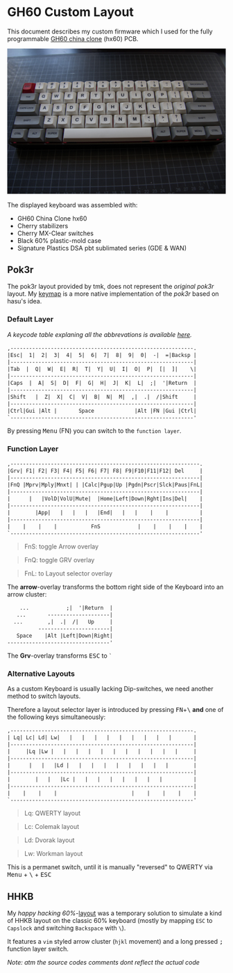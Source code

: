 GH60 Custom Layout
==================

This document describes my custom firmware which I used for the fully
programmable [GH60 china clone](docs/gh60pcb.jpg) (hx60) PCB.


![GH60 China clone hx60 dsa sublimated](docs/gh60.jpg)

The displayed keyboard was assembled with:
  * GH60 China Clone hx60
  * Cherry stabilizers
  * Cherry MX-Clear switches
  * Black 60% plastic-mold case
  * Signature Plastics DSA pbt sublimated series (GDE & WAN)

## Pok3r

The pok3r layout provided by tmk, does not represent the *original pok3r* layout.
My [keymap](keymap_pokerorg.c) is a more native implementation of the *pok3r*
based on hasu's idea.

### Default Layer

*A keycode table explaning all the abbrevations is available [here](https://github.com/tmk/tmk_keyboard/blob/master/tmk_core/doc/keycode.txt).*

```
,-----------------------------------------------------------.
|Esc|  1|  2|  3|  4|  5|  6|  7|  8|  9|  0|  -|  =|Backsp |
|-----------------------------------------------------------|
|Tab  |  Q|  W|  E|  R|  T|  Y|  U|  I|  O|  P|  [|  ]|    \|
|-----------------------------------------------------------|
|Caps  |  A|  S|  D|  F|  G|  H|  J|  K|  L|  ;|  '|Return  |
|-----------------------------------------------------------|
|Shift   |  Z|  X|  C|  V|  B|  N|  M|  ,|  .|  /|Shift     |
|-----------------------------------------------------------|
|Ctrl|Gui |Alt |       Space             |Alt |FN |Gui |Ctrl|
`-----------------------------------------------------------'
```

By pressing <kbd>Menu</kbd> (FN) you can switch to the `function layer`.


### Function Layer

```
,-------------------------------------------------------------.
|Grv| F1| F2| F3| F4| F5| F6| F7| F8| F9|F10|F11|F12| Del     |
|-------------------------------------------------------------|
|FnQ |Mprv|Mply|Mnxt| | |Calc|Pgup|Up |Pgdn|Pscr|Slck|Paus|FnL|
|-------------------------------------------------------------|
|      |   |VolD|VolU|Mute|  |Home|Left|Down|Rght|Ins|Del|    |
|-------------------------------------------------------------|
|        |App|   |   |   |   |End|   |   |    |    |          |
|-------------------------------------------------------------|
|    |    |    |           FnS            |    |    |    |    |
`-------------------------------------------------------------'
```
> FnS: toggle Arrow overlay

> FnQ: toggle GRV overlay

> FnL: to Layout selector overlay

The **arrow**-overlay transforms the bottom right side of the Keyboard into an
arrow cluster:

```
    ...            ;|  '|Return  |
   ...       --------------------|
  ...        ,|  .|  /|   Up     |
          -----------------------|
   Space    |Alt |Left|Down|Right|
---------------------------------'
```

The **Grv**-overlay transforms <kbd>ESC</kbd> to `` ` ``

### Alternative Layouts
As a custom Keyboard is usually lacking Dip-switches, we need another
method to switch layouts.

Therefore a layout selector layer is introduced by pressing
<kbd>FN</kbd>+<kbd>\\</kbd> **and** one of the following keys simultaneously:


```
,-----------------------------------------------------------.
| Lq| Lc| Ld| Lw|   |   |   |   |   |   |   |   |   |       |
|-----------------------------------------------------------|
|     |Lq |Lw |   |   |   |   |   |   |   |   |   |   |     |
|-----------------------------------------------------------|
|      |   |   |Ld |   |   |   |   |   |   |   |   |        |
|-----------------------------------------------------------|
|        |   |   |Lc |   |   |   |   |   |   |   |          |
|-----------------------------------------------------------|
|    |    |    |                        |    |    |    |    |
`-----------------------------------------------------------'
```
> Lq: QWERTY layout

> Lc: Colemak layout

> Ld: Dvorak layout

> Lw: Workman layout

This is a permanet switch, until it is manually "reversed" to QWERTY via
<kbd>Menu</kbd> + <kbd>\\</kbd> + <kbd>ESC</kbd>

## HHKB

My *happy hacking 60%*-[layout](keymap_hh60.c) was a temporary solution to simulate a kind of
HHKB layout on the classic 60% keyboard (mostly by mapping `ESC` to `Capslock`
and switching `Backspace` with `\`).

It features a `vim` styled arrow cluster (`hjkl` movement) and a long pressed
<kbd>;</kbd> function layer switch.

*Note: atm the source codes comments dont reflect the actual code*

